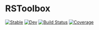 # RSToolbox

[![Stable](https://img.shields.io/badge/docs-stable-blue.svg)](https://JoshuaBillson.github.io/RSToolbox.jl/stable/)
[![Dev](https://img.shields.io/badge/docs-dev-blue.svg)](https://JoshuaBillson.github.io/RSToolbox.jl/dev/)
[![Build Status](https://github.com/JoshuaBillson/RSToolbox.jl/actions/workflows/CI.yml/badge.svg?branch=main)](https://github.com/JoshuaBillson/RSToolbox.jl/actions/workflows/CI.yml?query=branch%3Amain)
[![Coverage](https://codecov.io/gh/JoshuaBillson/RSToolbox.jl/branch/main/graph/badge.svg)](https://codecov.io/gh/JoshuaBillson/RSToolbox.jl)
